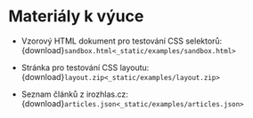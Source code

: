 Materiály k výuce
=================

* Vzorový HTML dokument pro testování CSS selektorů: 
{download}`sandbox.html<_static/examples/sandbox.html>`

* Stránka pro testování CSS layoutu: 
{download}`layout.zip<_static/examples/layout.zip>`

* Seznam článků z irozhlas.cz: 
{download}`articles.json<_static/examples/articles.json>`

